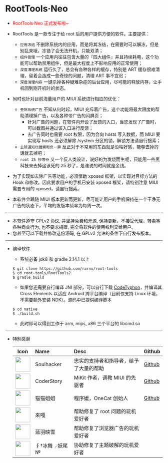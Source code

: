 RootTools·Neo
=======================

* <font color=red>RootTools·Neo 正式发布啦~</font>

* RootTools 是一款专注于给 root 后的用户提供方便的软件。主要提供：
	* ```应用冻结``` 不删除系统内的应用，而是将其冻结，在需要时可以解冻，但是别乱来哦，冻错了会无法开机，只能双清；
	* ```组件管理``` 一个应用内往往包含大量的『四大组件』并且持续耗电，这个功能可以帮助禁用组件，但是最大程度上不影响应用的正常使用；
	* ```深度清理系统``` 运行久了，总会有各种各样的缓存，特别是 ART 缓存很难清理，留着会造成一些奇怪的问题，清理 ART 事不宜迟；
	* ```深度清理内存``` 一键杀掉各种疑难杂症的后台应用，尽可能的释放内存，让手机回到刚开机时的状态。
	
* 同时也针对目前海量用户的 MIUI 系统进行相应的优化：
	* ```去除系统广告``` 不知从何时起，MIUI 充斥着广告，这个功能将最大限度的帮助清理掉广告，以及各种带广告的闪屏页；
        * 针对广告的问题，在软件内开设了反馈的入口，当您发现了广告时，可以截图并通过该入口进行反馈；
        * 去广告同时也需要 root 权限，因为会向 hosts 写入数据，而 MIUI 要实现写 hosts 还必须解除 /system 分区的锁，解锁方法请自行搜索；
	* ```去除通知栏搜索和负一屏``` 反正对于不常用的东西就是没啥好感，能够去掉的话就去掉吧；
	* ```root 25 秒等待``` 又一个反人类设计，说好的为发烧而生呢，只能用一些黑科技来去掉这该死的 25 秒了，是谁说的时间就是金钱。
	
* 为了实现如去除广告等功能，必须借助 xposed 框架，以实现对目标方法的 Hook 和修改。因此要求用户的手机已安装 xposed 框架，请特别注意 MIUI 需要专用的 xposed，请自行搜索。

* 本软件会跟随 MIUI 版本更新而更新，尽可能让用户的手机保持在一个干净无广告的状态下，平均的发版本频率为每周一次。

- - -

* 本软件遵守 GPLv2 协议, 并坚持免费和开源, 保持更新。不接受代理、转卖等各种商业行为, 也不要求捐赠, 完全将软件的使用权利交给用户。
* 您甚至可以下载并修改这份源码, 在 GPLv2 允许的条件下自行发布版本。

- - -

* 编译软件

	* 系统必备 jdk8 和 gradle 2.14.1 以上
	
	```
	$ git clone https://github.com/rarnu/root-tools
	$ cd root-tools/RootTools2
	$ gradle build
	```

	* 如果您还需要自行编译 JNI 部分，可以自行下载 [CodeTyphon](http://www.pilotlogic.com/sitejoom/index.php/codetyphon/)，并编译其 Cross Elements 以适应 Android 跨平台编译（目前仅支持 Linux 环境，不需要额外安装 NDK）。源码中已提供编译脚本
	
	```
	$ cd native
	$ ./build.sh
	```
	
	* 此时即可以得到工作于 arm, mips, x86 三个平台的 libcmd.so                                                                                                                                                                 

- - -

* 特别感谢

	| Icon | Name | Desc | Github |
	| :--: | :-- | :-- | :-- | 
	| <img src="http://rarnu.xyz/root/head/soulhacker.png" width="48" height="48"> | Soulhacker | 忠实的支持者和指导者，给予了大量的帮助 | [Github](https://github.com/soulhacker) |
	| <img src="http://rarnu.xyz/root/head/coderstory.png" width="48" height="48"> | CoderStory | MiKit 作者，调教 MIUI 的先驱者 | [Github](https://github.com/coderstory) |
	| <img src="http://rarnu.xyz/root/head/maomao.png" width="48" height="48"> | 猫猫姐姐 | 程序媛，OneCat 创始人 | [Github](https://github.com/chaojimiaomiao) |
	| <img src="http://rarnu.xyz/root/head/laiga.png" width="48" height="48"> | 來嘠 | 帮助修复了 root 问题的玩机爱好者 | |
	| <img src="http://rarnu.xyz/root/head/lanyuyinxue.png" width="48" height="48"> | 蓝羽映雪 | 帮助修复了浏览器广告的玩机爱好者 | |
	| <img src="http://rarnu.xyz/root/head/binwuyaowei.png" width="48" height="48"> | ∮†冰舞╭妖尾№ | 协助修复了主题破解的玩机爱好者 | |
	

